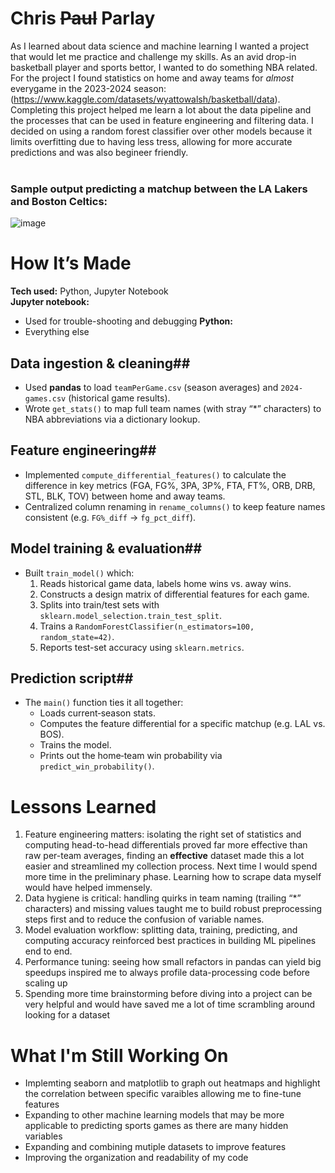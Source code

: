# Chris ~~Paul~~ Parlay
As I learned about data science and machine learning I wanted a project that would let me practice and challenge my skills. As an avid drop-in basketball player and sports bettor, I wanted to do something NBA related. For the project I found statistics on home and away teams for _almost_ everygame in the 2023-2024 season: (https://www.kaggle.com/datasets/wyattowalsh/basketball/data). Completing this project helped me learn a lot about the data pipeline and the processes that can be used in feature engineering and filtering data. I decided on using a random forest classifier over other models because it limits overfitting due to having less tress, allowing for more accurate predictions and was also begineer friendly. <br/>
<br/>
### Sample output predicting a matchup between the LA Lakers and Boston Celtics: 
![image](https://github.com/user-attachments/assets/e9626864-bbb9-49ba-aa22-1ba22ca97acc)


  

# How It’s Made

**Tech used:** Python, Jupyter Notebook  
**Jupyter notebook:**
- Used for trouble-shooting and debugging
**Python:**
- Everything else
  
## Data ingestion & cleaning##  
  - Used **pandas** to load `teamPerGame.csv` (season averages) and `2024-games.csv` (historical game results).  
  - Wrote `get_stats()` to map full team names (with stray “*” characters) to NBA abbreviations via a dictionary lookup.  

## Feature engineering##  
  - Implemented `compute_differential_features()` to calculate the difference in key metrics (FGA, FG%, 3PA, 3P%, FTA, FT%, ORB, DRB, STL, BLK, TOV) between home and away teams.  
  - Centralized column renaming in `rename_columns()` to keep feature names consistent (e.g. `FG%_diff` → `fg_pct_diff`).  

## Model training & evaluation##  
  - Built `train_model()` which:  
    1. Reads historical game data, labels home wins vs. away wins.  
    2. Constructs a design matrix of differential features for each game.  
    3. Splits into train/test sets with `sklearn.model_selection.train_test_split`.  
    4. Trains a `RandomForestClassifier(n_estimators=100, random_state=42)`.  
    5. Reports test-set accuracy using `sklearn.metrics`.  

## Prediction script##  
  - The `main()` function ties it all together:  
    - Loads current‐season stats.  
    - Computes the feature differential for a specific matchup (e.g. LAL vs. BOS).  
    - Trains the model.  
    - Prints out the home‐team win probability via `predict_win_probability()`.
# Lessons Learned
1. Feature engineering matters: isolating the right set of statistics and computing head-to-head differentials proved far more effective than raw per-team averages, finding an **effective** dataset made this a lot easier and streamlined my collection process. Next time I would spend more time in the preliminary phase. Learning how to scrape data myself would have helped immensely. 
2. Data hygiene is critical: handling quirks in team naming (trailing “*” characters) and missing values taught me to build robust preprocessing steps first and to reduce the confusion of variable names.
3. Model evaluation workflow: splitting data, training, predicting, and computing accuracy reinforced best practices in building ML pipelines end to end.
4. Performance tuning: seeing how small refactors in pandas can yield big speedups inspired me to always profile data-processing code before scaling up
5. Spending more time brainstorming before diving into a project can be very helpful and would have saved me a lot of time scrambling around looking for a dataset

# What I'm Still Working On
- Implemting seaborn and matplotlib to graph out heatmaps and highlight the correlation between specific varaibles allowing me to fine-tune features
- Expanding to other machine learning models that may be more applicable to predicting sports games as there are many hidden variables
- Expanding and combining mutiple datasets to improve features
- Improving the organization and readability of my code
